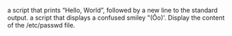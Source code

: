  a script that prints “Hello, World”, followed by a new line to the standard output.
a script that displays a confused smiley "(Ôo)'.
Display the content of the /etc/passwd file.
